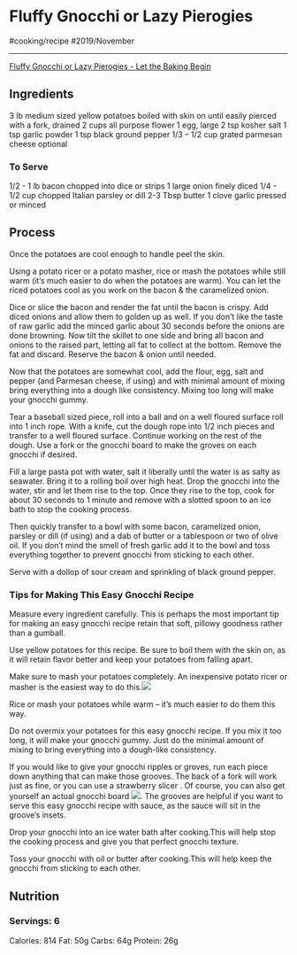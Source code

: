 # Fluffy Gnocchi or Lazy Pierogies
#cooking/recipe #2019/November 
- - - -
[Fluffy Gnocchi or Lazy Pierogies - Let the Baking Begin](https://letthebakingbegin.com/fluffy-gnocchi-or-lazy-pierogies/)

## Ingredients
3 lb medium sized yellow potatoes boiled with skin on until easily pierced with a fork, 			drained
2 cups all purpose flower
1 egg, large
2 tsp  kosher salt
1 tsp  garlic powder
1 tsp  black ground pepper
1/3 – 1/2 cup grated parmesan cheese optional

### To Serve
1/2 - 1 lb bacon chopped into dice or strips
1 large onion finely diced
1/4 - 1/2 cup chopped Italian parsley or dill
2-3 Tbsp  butter
1 clove garlic pressed or minced

## Process
Once the potatoes are cool enough to handle peel the skin.

Using a potato ricer or a potato masher, rice or mash the potatoes while still warm (it’s much easier to do when the potatoes are warm). You can let the riced potatoes cool as you work on the bacon & the caramelized onion.

Dice or slice the bacon and render the fat until the bacon is crispy. Add diced onions and allow them to golden up as well. If you don’t like the taste of raw garlic add the minced garlic about 30 seconds before the onions are done browning. Now tilt the skillet to one side and bring all bacon and onions to the raised part, letting all fat to collect at the bottom. Remove the fat and discard. Reserve the bacon & onion until needed.

Now that the potatoes are somewhat cool, add the flour, egg, salt and pepper (and Parmesan cheese, if using) and with minimal amount of mixing bring everything into a dough like consistency. Mixing too long will make your gnocchi gummy.

Tear a baseball sized piece, roll into a ball and on a well floured surface roll into 1 inch rope. With a knife, cut the dough rope into 1/2 inch pieces and transfer to a well floured surface. Continue working on the rest of the dough. Use a fork or the gnocchi board to make the groves on each gnocchi if desired.

Fill a large pasta pot with water, salt it liberally until the water is as salty as seawater. Bring it to a rolling boil over high heat. Drop the gnocchi into the water, stir and let them rise to the top. Once they rise to the top, cook for about 30 seconds to 1 minute and remove with a slotted spoon to an ice bath to stop the cooking process.

Then quickly transfer to a bowl with some bacon, caramelized onion, parsley or dill (if using) and a dab of butter or a tablespoon or two of olive oil. If you don’t mind the smell of fresh garlic add it to the bowl and toss everything together to prevent gnocchi from sticking to each other.

Serve with a dollop of sour cream and sprinkling of black ground pepper.

### Tips for Making This Easy Gnocchi Recipe

Measure every ingredient carefully. This is perhaps the most important tip for making an easy gnocchi recipe retain that soft, pillowy goodness rather than a gumball.

Use yellow potatoes for this recipe. Be sure to boil them with the skin on, as it will retain flavor better and keep your potatoes from falling apart.

Make sure to mash your potatoes completely. An inexpensive potato ricer or masher is the easiest way to do this.![](Fluffy%20Gnocchi%20or%20Lazy%20Pierogies/ir.gif)

Rice or mash your potatoes while warm – it’s much easier to do them this way.

Do not overmix your potatoes for this easy gnocchi recipe. If you mix it too long, it will make your gnocchi gummy. Just do the minimal amount of mixing to bring everything into a dough-like consistency.

If you would like to give your gnocchi ripples or groves, run each piece down anything that can make those grooves. The back of a fork will work just as fine, or you can use a  strawberry slicer . Of course, you can also get yourself an actual gnocchi board ![](Fluffy%20Gnocchi%20or%20Lazy%20Pierogies/ir.gif). The grooves are helpful if you want to serve this easy gnocchi recipe with sauce, as the sauce will sit in the groove’s insets.

Drop your gnocchi into an ice water bath after cooking.This will help stop the cooking process and give you that perfect gnocchi texture.

Toss your gnocchi with oil or butter after cooking.This will help keep the gnocchi from sticking to each other.


## Nutrition
### Servings: 6
Calories: 814
Fat: 50g
Carbs: 64g
Protein: 26g